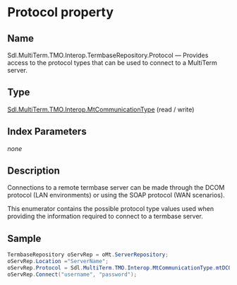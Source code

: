 # Protocol property

## Name

Sdl.MultiTerm.TMO.Interop.TermbaseRepository.Protocol —          Provides access to the protocol types that can be used to connect to a MultiTerm server.

## Type
[Sdl.MultiTerm.TMO.Interop.MtCommunicationType](Sdl.MultiTerm.TMO.Interop.MtCommunicationType.md)
(read / write)

## Index Parameters
*none*

## Description

Connections to a remote termbase server can be made through the DCOM protocol (LAN environments) or using the SOAP protocol (WAN scenarios).

This enumerator contains the possible protocol type values used when providing the information required to connect to a termbase server.

## Sample


```cs
TermbaseRepository oServRep = oMt.ServerRepository;
oServRep.Location ="ServerName";
oServRep.Protocol = Sdl.MultiTerm.TMO.Interop.MtCommunicationType.mtDCOM;
oServRep.Connect("username", "password");
```
